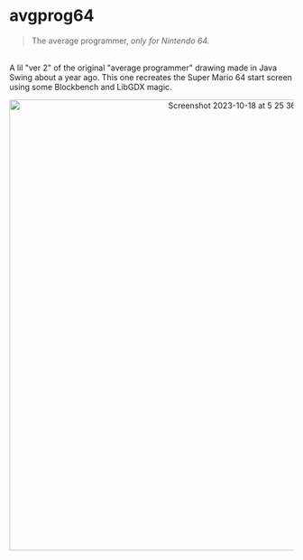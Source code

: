# avgprog64
> The average programmer, _only for Nintendo 64._

<br>A lil "ver 2" of the original "average programmer" drawing made in Java Swing about a year ago. This one recreates the Super Mario 64 start screen using some Blockbench and LibGDX magic.<br>
<p align="center"><img width="800" alt="Screenshot 2023-10-18 at 5 25 36 AM" src="https://github.com/PocketRice/avgprog64/assets/79682953/f2788c52-d219-4225-a5d4-60a99e4ad5ec"></p>
